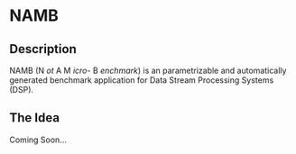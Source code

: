 # NAMB

## Description

NAMB (N _ot_ A M _icro-_ B _enchmark_) is an parametrizable and automatically generated benchmark application for Data Stream Processing Systems (DSP).

## The Idea

Coming Soon...